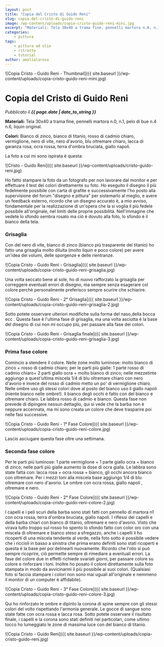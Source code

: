 ```yaml
---
layout: post
title: "Copia del Cristo di Guido Reni"
slug: copia-del-cristo-di-guido-reni
image: /wp-content/uploads/copia-cristo-guido-reni-mini.jpg
excerpt: "Materiali: Tela 30x40 a trama fine, pennelli martora n.0, n.1, pelo di bue n.4 n.6, liquin original. Colori: Bianco di zinco, bianco di titanio, rosso di"
categories:
    - pittura
tags:
    - pittura ad olio
    - ritratto
    - tutorial
author: amalialarosa
---
```


![Copia Cristo - Guido Reni - Thumbnail]({{ site.baseurl }}/wp-content/uploads/copia-cristo-guido-reni-mini.jpg)

# Copia del Cristo di Guido Reni
_Pubblicato il **{{ page.date | date_to_string }}**_

**Materiali:** Tela 30x40 a trama fine, pennelli martora n.0, n.1, pelo di bue n.4 n.6, liquin original.

**Colori:** Bianco di zinco, bianco di titanio, rosso di cadmio chiaro, vermiglione, nero di vite, nero d'avorio, blu oltremare chiaro, lacca di garanza rosa, ocra rossa, terra d'ombra bruciata, giallo napoli.

La foto a cui mi sono ispirata è questa:

![Cristo - Guido Reni]({{ site.baseurl }}/wp-content/uploads/cristo-guido-reni.jpg)

Ho fatto stampare la foto da un fotografo per non lavorare dal monitor e per effettuare il test dei colori direttamente su foto. Ho eseguito il disegno il più fedelmente possibile con carta di grafite e successivamente l'ho posto alla supervisione del forum "disegno e pittura" per sistemarlo al meglio, e avere un feedback esterno, ricordo che un disegno accurato è, a mio avviso, fondamentale per la realizzazione di un'opera che la si voglia il più fedele possibile all'originale, nel limiti delle proprie possibilità. Nell'immagine che vedete lo sfondo sembra rosato ma ciò è dovuto alla foto, lo sfondo è il bianco della tela.

### Grisaglia

Con del nero di vite, bianco di zinco (bianco più trasparente del titanio) ho fatto una grisaglia molto diluita (molto liquin e poco colore) per avere un'idea dei volumi, delle sporgenze e delle rientranze.

![Copia Cristo - Guido Reni - Grisaglia]({{ site.baseurl }}/wp-content/uploads/copia-cristo-guido-reni-grisaglia.jpg)

Una volta seccato bene al sole, ho di nuovo rafforzato la grisaglia per correggere eventuali errori di disegno, ma sempre senza esagerare col colore perchè personalmente preferisco sempre scurire che schiarire.

![Copia Cristo - Guido Reni - 2° Grisaglia]({{ site.baseurl }}/wp-content/uploads/copia-cristo-guido-reni-grisaglia-2.jpg)

Sotto potete osservare ulteriori modifiche sulla forma del naso,della bocca ecc . Questa fase è l'ultima fase di grisaglia, ma una volta asciutta è la base del disegno di cui non mi occupo più, per passare alla fase dei colori.

![Copia Cristo - Guido Reni - Grisaglia finale]({{ site.baseurl }}/wp-content/uploads/copia-cristo-guido-reni-grisaglia-3.jpg)

### Prima fase colore

Comincio a stendere il colore. Nelle zone molto luminose: molto bianco di zinco + rosso di cadmio chiaro; per le parti più gialle: 1 parte rosso di cadmio chiaro+ 2 parti giallo ocra + molto bianco di zinco; nelle mezzetinte aggiungo a quest'ultima miscela 1/4 di blu oltremare chiaro con nero d'avorio e invece del rosso di cadmio metto un po' di vermiglione chiaro. Nelle ombre uso gli stessi colori dove al posto del bianco uso il giallo napoli (niente bianco nelle ombre!). Il bianco degli occhi è fatto con del bianco e oltremare chiaro. Le labbra rosso di cadmio e bianco. Questa fase non prevede di dipingere nessun dettaglio, qui si vede che la barba non è neppure accennata, ma mi sono creata un colore che deve trasparire poi nelle fasi successive.

![Copia Cristo - Guido Reni - 1° Fase Colore]({{ site.baseurl }}/wp-content/uploads/copia-cristo-guido-reni-colore.jpg)

Lascio asciugare questa fase oltre una settimana.

### Seconda fase colore

Per le parti più luminose: 1 parte vermiglione + 1 parte giallo ocra + bianco di zinco; nelle parti più gialle aumento la dose di ocra gialla. Le labbra sono state fatta con: lacca rosa + ocra rossa + bianco, gli occhi ancora bianco con oltremare. Per i mezzi toni alla miscela base aggiungo 1/4 di blu oltremare con nero d'avorio. Le ombre con ocra rossa, giallo napoli , oltremare e nero.

![Copia Cristo - Guido Reni - 2° Fase Colore]({{ site.baseurl }}/wp-content/uploads/copia-cristo-guido-reni-colore-2.jpg)

I capelli e i peli scuri della barba sono stati fatti con pennello di martora n1 con ocra rossa, terra d'ombra bruciata, giallo napoli. I riflessi dei capelli e della barba chiari con bianco di titanio, oltremare e nero d'avorio. Visto che virava tutto troppo sul rosso ho spento lo sfondo fatto con color oro con una miscela di oltremare e bianco steso a sfregazzo, anche i capelli li ho ricoperti di una miscela tendente al verde, nella foto sotto è possibile vedere che i riccioli in basso a sinistra che prima erano definiti sono stati ricoperti e questa è la base per poi delinearli nuovamente. Ricordo che l'olio si può sempre ricoprire, ciò permette sempre di rimediare a eventuali errori. La fase del colore due in effetti richiede svariati giorni, per passare colore su colore e rinforzare i toni. Inoltre ho posato il colore direttamente sulla foto stampata in modo da avvicinarmi il più possibile ai suoi colori. (Qualsiasi foto si faccia stampare i colori non sono mai uguali all'originale e nemmeno il monitor di un computer è affidabile).

![Copia Cristo - Guido Reni - 3° Fase Colore]({{ site.baseurl }}/wp-content/uploads/copia-cristo-guido-reni-colore-3.jpg)

Qui ho rinforzato le ombre e dipinto la corona di spine sempre con gli stessi colori del volto rispettando l'armonia generale. Le gocce di sangue sono state fatte con ocra rossa e lacca rosa. Sotto potete osservare il risultato finale, i capelli e la corona sono stati definiti nei particolari, come ultimo tocco ho lumeggiato le zone di massima luce con del bianco di titanio.

![Copia Cristo - Guido Reni]({{ site.baseurl }}/wp-content/uploads/copia-cristo-guido-reni.jpg)
